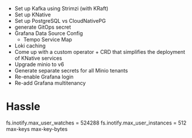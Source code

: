 - Set up Kafka using Strimzi (with KRaft)
- Set up KNative
- Set up PostgreSQL vs CloudNativePG
- generate GitOps secret
- Grafana Data Source Config
  - Tempo Service Map
- Loki caching
- Come up with a custom operator + CRD that simplifies the deployment of KNative services
- Upgrade minio to v6
- Generate separate secrets for all Minio tenants
- Re-enable Grafana login
- Re-add Grafana multitenancy

# Hassle

fs.inotify.max_user_watches = 524288
fs.inotify.max_user_instances = 512
max-keys
max-key-bytes
